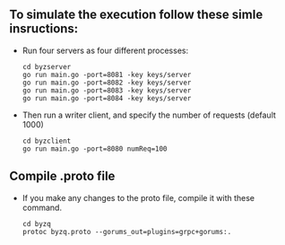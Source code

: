 To simulate the execution follow these simle insructions:
----------------------------------------------------------

* Run four servers as four different processes:

    ```console
    cd byzserver 
    go run main.go -port=8081 -key keys/server
	go run main.go -port=8082 -key keys/server
	go run main.go -port=8083 -key keys/server
	go run main.go -port=8084 -key keys/server
    ```

* Then run a writer client, and specify the number of requests (default 1000)

    ```console
    cd byzclient
    go run main.go -port=8080 numReq=100
    ```

## Compile .proto file

* If you make any changes to the proto file, compile it with these command.

    ```console
    cd byzq
    protoc byzq.proto --gorums_out=plugins=grpc+gorums:.
    ```
